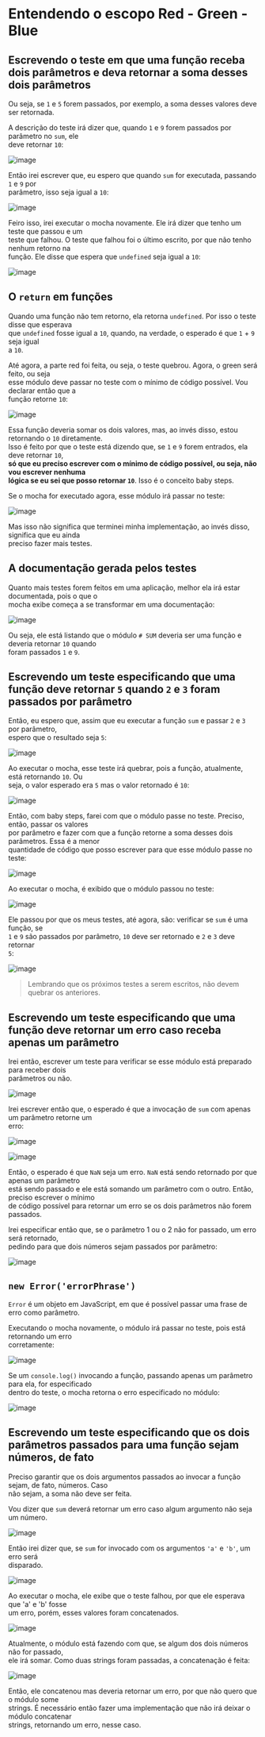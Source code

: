# Entendendo o escopo Red - Green - Blue

## Escrevendo o teste em que uma função receba dois parâmetros e deva retornar a soma desses dois parâmetros  
Ou seja, se `1` e `5` forem passados, por exemplo, a soma desses valores deve ser retornada.  

A descrição do teste irá dizer que, quando `1` e `9` forem passados por parâmetro no `sum`, ele  
deve retornar `10`:  

![image](https://user-images.githubusercontent.com/29297788/33491686-24b49b88-d6a2-11e7-9bcf-623f86506349.png)

Então irei escrever que, eu espero que quando `sum` for executada, passando `1` e `9` por  
parâmetro, isso seja igual a `10`:  

![image](https://user-images.githubusercontent.com/29297788/33491861-a3ae2878-d6a2-11e7-9db8-9391d360a6ac.png)

Feiro isso, irei executar o mocha novamente. Ele irá dizer que tenho um teste que passou e um  
teste que falhou. O teste que falhou foi o último escrito, por que não tenho nenhum retorno na  
função. Ele disse que espera que `undefined` seja igual a `10`:  

![image](https://user-images.githubusercontent.com/29297788/33491998-fdb16894-d6a2-11e7-9092-c67076ff2575.png)

## O `return` em funções 
Quando uma função não tem retorno, ela retorna `undefined`. Por isso o teste disse que esperava  
que `undefined` fosse igual a `10`, quando, na verdade, o esperado é que `1` + `9` seja igual  
a `10`.  

Até agora, a parte red foi feita, ou seja, o teste quebrou. Agora, o green será feito, ou seja  
esse módulo deve passar no teste com o mínimo de código possível. Vou declarar então que a  
função retorne `10`:  

![image](https://user-images.githubusercontent.com/29297788/33492245-9bff7216-d6a3-11e7-8d90-f8dd988302b9.png)

Essa função deveria somar os dois valores, mas, ao invés disso, estou retornando o `10` diretamente.  
Isso é feito por que o teste está dizendo que, se `1` e `9` forem entrados, ela deve retornar `10`,  
**só que eu preciso escrever com o mínimo de código possível, ou seja, não vou escrever nenhuma  
lógica se eu sei que posso retornar `10`**. Isso é o conceito baby steps.  

Se o mocha for executado agora, esse módulo irá passar no teste:  

![image](https://user-images.githubusercontent.com/29297788/33492400-1b7fed18-d6a4-11e7-9d69-3906c7f7baaa.png)

Mas isso não significa que terminei minha implementação, ao invés disso, significa que eu ainda  
preciso fazer mais testes. 

## A documentação gerada pelos testes 
Quanto mais testes forem feitos em  uma aplicação, melhor ela irá estar documentada, pois o que o  
mocha exibe começa a se transformar em uma documentação:  

![image](https://user-images.githubusercontent.com/29297788/33492706-0bbde2bc-d6a5-11e7-89cd-56e636717be2.png)

Ou seja, ele está listando que o módulo `# SUM` deveria ser uma função e deveria retornar `10` quando  
foram passados `1` e `9`.  

## Escrevendo um teste especificando que uma função deve retornar `5` quando `2` e `3` foram passados por parâmetro 
Então, eu espero que, assim que eu executar a função `sum` e passar `2` e `3` por parâmetro,  
espero que o resultado seja `5`:  

![image](https://user-images.githubusercontent.com/29297788/33492955-d2b094b4-d6a5-11e7-9ff6-4c05a758ea9b.png)

Ao executar o mocha, esse teste irá quebrar, pois a função, atualmente, está retornando `10`. Ou  
seja, o valor esperado era `5` mas o valor retornado é `10`:  

![image](https://user-images.githubusercontent.com/29297788/33493054-19ea8664-d6a6-11e7-8b98-b7baa6a6b2f5.png)

Então, com baby steps, farei com que o módulo passe no teste. Preciso, então, passar os valores  
por parâmetro e fazer com que a função retorne a soma desses dois parâmetros. Essa é a menor  
quantidade de código que posso escrever para que esse módulo passe no teste:  

![image](https://user-images.githubusercontent.com/29297788/33493219-7a800076-d6a6-11e7-9703-ef68cb1087f4.png)

Ao executar o mocha, é exibido que o módulo passou no teste:  

![image](https://user-images.githubusercontent.com/29297788/33493247-942c3904-d6a6-11e7-87ea-641618c962fd.png)

Ele passou por que os meus testes, até agora, são: verificar se `sum` é uma função, se  
`1` e `9` são passados por parâmetro, `10` deve ser retornado e `2` e `3` deve retornar  
`5`:  

![image](https://user-images.githubusercontent.com/29297788/33493373-fb64241a-d6a6-11e7-84ed-c918eaa8949a.png)

>Lembrando que os próximos testes a serem escritos, não devem quebrar os anteriores. 

## Escrevendo um teste especificando que uma função deve retornar um erro caso receba apenas um parâmetro  

Irei então, escrever um teste para verificar se esse módulo está preparado para receber dois  
parâmetros ou não. 

![image](https://user-images.githubusercontent.com/29297788/33493531-7c8849c2-d6a7-11e7-85ec-d8a240086723.png)

Irei escrever então que, o esperado é que a invocação de `sum` com apenas um parâmetro retorne um  
erro:  

![image](https://user-images.githubusercontent.com/29297788/33493597-bfd68dec-d6a7-11e7-998e-54c41e20437e.png)

![image](https://user-images.githubusercontent.com/29297788/33493642-ddcb9734-d6a7-11e7-91fd-c3141a16456f.png)

Então, o esperado é que `NaN` seja um erro. `NaN` está sendo retornado por que apenas um parâmetro  
está sendo passado e ele está somando um parâmetro com o outro. Então, preciso escrever o mínimo  
de código possível para retornar um erro se os dois parâmetros não forem passados.  

Irei especificar então que, se o parâmetro 1 ou o 2 não for passado, um erro será retornado,  
pedindo para que dois números sejam passados por parâmetro:  

![image](https://user-images.githubusercontent.com/29297788/33493789-60506aae-d6a8-11e7-9e3a-ec75e230485a.png)

## `new Error('errorPhrase')` 
`Error` é um objeto em JavaScript, em que é possível passar uma frase de erro como parâmetro.  

Executando o mocha novamente, o módulo irá passar no teste, pois está retornando um erro  
corretamente:  

![image](https://user-images.githubusercontent.com/29297788/33510596-ef564466-d6f4-11e7-983f-a690d07e4a12.png)

Se um `console.log()` invocando a função, passando apenas um parâmetro para ela, for especificado  
dentro do teste, o mocha retorna o erro especificado no módulo:  

![image](https://user-images.githubusercontent.com/29297788/33510617-2cfa4c4a-d6f5-11e7-9c91-3e3086dbd7ad.png)

## Escrevendo um teste especificando que os dois parâmetros passados para uma função sejam números, de fato 
Preciso garantir que os dois argumentos passados ao invocar a função sejam, de fato, números. Caso  
não sejam, a soma não deve ser feita.  

Vou dizer que `sum` deverá retornar um erro caso algum argumento não seja um número.  

![image](https://user-images.githubusercontent.com/29297788/33510663-d9d16b6a-d6f5-11e7-9503-81860de836bb.png)

Então irei dizer que, se `sum` for invocado com os argumentos `'a'` e `'b'`, um erro será  
disparado.  

![image](https://user-images.githubusercontent.com/29297788/33510677-107a9e70-d6f6-11e7-8a0e-ebc319dd857f.png)

Ao executar o mocha, ele exibe que o teste falhou, por que ele esperava que 'a' e 'b' fosse  
um erro, porém, esses valores foram concatenados. 

![image](https://user-images.githubusercontent.com/29297788/33510695-4ec02f10-d6f6-11e7-91cd-581954b68e36.png)

Atualmente, o módulo está fazendo com que, se algum dos dois números não for passado,  
ele irá somar. Como duas strings foram passadas, a concatenação é feita:  

![image](https://user-images.githubusercontent.com/29297788/33510721-e1a65264-d6f6-11e7-9f1e-222c0dcb6d54.png)

Então, ele concatenou mas deveria retornar um erro, por que não quero que o módulo some  
strings. É necessário então fazer uma implementação que não irá deixar o módulo concatenar  
strings, retornando um erro, nesse caso. 
